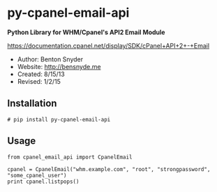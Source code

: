 py-cpanel-email-api
===================

**Python Library for WHM/Cpanel's API2 Email Module** 

https://documentation.cpanel.net/display/SDK/cPanel+API+2+-+Email

- Author: Benton Snyder
- Website: http://bensnyde.me
- Created: 8/15/13
- Revised: 1/2/15

Installation
---
```
# pip install py-cpanel-email-api
```

Usage
---
```
from cpanel_email_api import CpanelEmail

cpanel = CpanelEmail("whm.example.com", "root", "strongpassword", "some_cpanel_user")
print cpanel.listpops()
```
